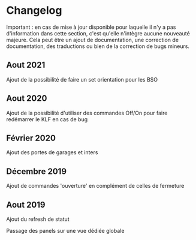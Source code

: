 # Changelog

Important : en cas de mise à jour disponible pour laquelle il n'y a pas d'information dans cette section, c'est qu'elle n'intègre aucune nouveauté majeure. Cela peut être un ajout de documentation, une correction de documentation, des traductions ou bien de la correction de bugs mineurs.

## Aout 2021

Ajout de la possibilité de faire un set orientation pour les BSO

## Aout 2020

Ajout de la possibilité d'utiliser des commandes Off/On pour faire redémarrer le KLF en cas de bug

## Février 2020

Ajout des portes de garages et inters

## Décembre 2019

Ajout de commandes 'ouverture' en complément de celles de fermeture


## Aout 2019

Ajout du refresh de statut

Passage des panels sur une vue dédiée globale
